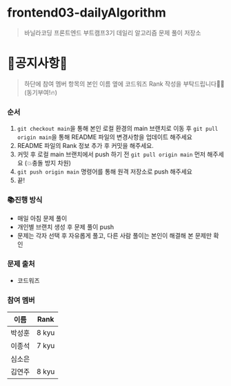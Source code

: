 # frontend03-dailyAlgorithm

> 바닐라코딩 프론트엔드 부트캠프3기 데일리 알고리즘 문제 풀이 저장소

# 🚨공지사항🚨
> 하단에 참여 멤버 항목의 본인 이름 옆에 코드워즈 Rank 작성을 부탁드립니다🙇‍♂️ (동기부여!🔥)

### 순서
1. `git checkout main`을 통해 본인 로컬 환경의 main 브랜치로 이동 후 `git pull origin main`을 통해 README 파일의 변경사항을 업데이트 해주세요
2. README 파일의 Rank 정보 추가 후 커밋을 해주세요.
3. 커밋 후 로컬 main 브랜치에서 push 하기 전 `git pull origin main` 먼저 해주세요 (💥충돌 방지 차원)
4.  `git push origin main` 명령어를 통해 원격 저장소로 push 해주세요
5. 끝!

### 📚진행 방식
- 매일 아침 문제 풀이
- 개인별 브랜치 생성 후 문제 풀이 push
- 문제는 각자 선택 후 자유롭게 풀고, 다른 사람 풀이는 본인이 해결해 본 문제만 확인

### 문제 출처
- 코드워즈

### 참여 멤버
|이름|Rank|
|---|---|
|박성훈|8 kyu|
|이종석|7 kyu|
|심소은|    |
|김연주|8 kyu|

